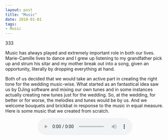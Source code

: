 ```yaml
---
layout: post
title: "Music"
date: 2018-01-01
tags: 
- Music
---
```


333

Music has always played and extremely important role in both our lives. Marie-Camille lives to dance and I grew up listening to my grandfather pick up and strum his sitar and my mother break out into a song, given an opportunity, literally by dropping everything at hand. 

Both of us decided that we would take an active part in creating the right tone for the wedding music-wise. What started as an fantastical idea saw us by DJing software and mixing our own tunes and in some instances actually creating new tunes just for the wedding. So, at the wedding, for better or for worse, the melodies and tunes would be by us. And we welcome bouquets and brickbat in response to the music in equal measure. Here is some music that we created from scratch.

<center>
<audio controls>
 <source src="http://www.aniket.co.uk/b/MWA/Electic_Beat.m4a"
         type='audio/mp4'>
 <!-- The next two lines are only executed if the browser doesn't support MP4 files -->
 <source src="http://www.aniket.co.uk/b/MWA/Electic_Beat.mp3"
         type='audio/ogg; codecs=vorbis'>
 <!-- The next line will only be executed if the browser doesn't support the <audio> tag-->
 <p>Your user agent does not support the HTML5 Audio element.</p>
</audio>

</center>

